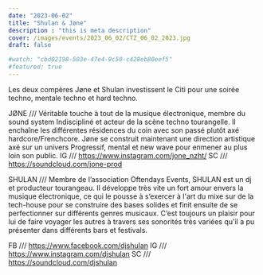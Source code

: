 ```yaml
---
date: "2023-06-02"
title: "Shulan & Jøne"
description : "this is meta description"
cover: /images/events/2023_06_02/CTZ_06_02_2023.jpg
draft: false

#watch: "cbd02198-503e-47e4-9c50-c428eb80eef5"
#featured: true
---
```


Les deux compères Jøne et Shulan investissent le Citi pour une soirée techno, mentale techno et hard techno.

JØNE ///
Véritable touche à tout de la musique électronique, membre du sound system Indiscipliné et acteur de la scène techno tourangelle. Il enchaîne les différentes résidences du coin avec son passé plutôt axé hardcore/Frenchcore. Jøne se construit maintenant une direction artistique axé sur un univers Progressif, mental et new wave pour enmener au plus loin son public.
IG /// https://www.instagram.com/jone_nzht/
SC /// https://soundcloud.com/jone-prod

SHULAN ///
Membre de l’association Oftendays Events, SHULAN est un dj et producteur tourangeau.
Il développe très vite un fort amour envers la musique électronique, ce qui le pousse à s’exercer à l'art du mixe sur de la tech-house pour se construire des bases solides et finit ensuite de se perfectionner sur différents genres musicaux.
C’est toujours un plaisir pour lui de faire voyager les autres à travers ses sonorités très variées qu'il a pu présenter dans différents bars et festivals.

FB /// https://www.facebook.com/djshulan
IG /// https://www.instagram.com/djshulan
SC /// https://soundcloud.com/djshulan
